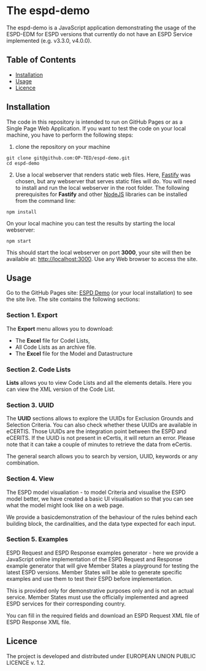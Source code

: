# The espd-demo
The espd-demo is a JavaScript application demonstrating the usage of the ESPD-EDM for ESPD versions that currently do not have an ESPD Service implemented (e.g. v3.3.0, v4.0.0).

## Table of Contents
- [Installation](#installation)
- [Usage](#usage)
- [Licence](#licence)

## Installation
The code in this repository is intended to run on GitHub Pages or as a Single Page Web Application. If you want to test the code on your local machine, you have to perform the following steps:

1. clone the repository on your machine
```
git clone git@github.com:OP-TED/espd-demo.git
cd espd-demo
```
2. Use a local webserver that renders static web files. Here, [Fastify](https://fastify.dev/) was chosen, but any webserver that serves static files will do. You will need to install and run the local webserver in the root folder. The following prerequisites for **Fastify** and other [NodeJS](https://nodejs.org/en/download/) libraries can be installed from the command line:
```
npm install
```
On your local machine you can test the results by starting the local webserver:
```
npm start
```
This should start the local webserver on port **3000**, your site will then be available at: [http://localhost:3000](http://localhost:3000). Use any Web browser to access the site.

## Usage

Go to the GitHub Pages site: [ESPD Demo](https://docs.ted.europa.eu/espd-demo/) (or your local installation) to see the site live. The site contains the following sections:

### Section 1. Export

The **Export** menu allows you to download:
- The **Excel** file for Codel Lists,
- All Code Lists as an archive file.
- The **Excel** file for the Model and Datastructure 

### Section 2. Code Lists

**Lists** allows you to view Code Lists and all the elements details. Here you can view the XML version of the Code List.

### Section 3. UUID

The **UUID** sections allows to explore the UUIDs for Exclusion Grounds and Selection Criteria. You can also check whether these UUIDs are available in eCERTIS. Those UUIDs are the integration point between the ESPD and eCERITS. If the UUID is not present in eCertis, it will return an error. Please note that it can take a couple of minutes to retrieve the data from eCertis.  

The general search allows you to search by version, UUID, keywords or any combination.

### Section 4. View 

The ESPD model visualiation - to model Criteria and visualise the ESPD model better, we have created a basic UI visualisation so that you can see what the model might look like on a web page.

We provide a basicdemonstration of the behaviour of the rules behind each building block, the cardinalities, and the data type expected for each input.

### Section 5. Examples

ESPD Request and ESPD Response examples generator - here we provide a JavaScript online implementation of the ESPD Request and Response example generator that will give Member States a playground for testing the latest ESPD versions. Member States will be able to generate specific examples and use them to test their ESPD before implementation.

This is provided only for demonstrative purposes only and is not an actual service. Member States must use the officially implemented and agreed ESPD services for their corresponding country.

You can fill in the required fields and download an ESPD Request XML file of ESPD Response XML file.

## Licence

The project is developed and distributed under EUROPEAN UNION PUBLIC LICENCE v. 1.2.
